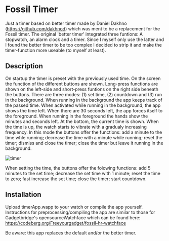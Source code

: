 # Fossil Timer
 Just a timer based on better timer made by Daniel Dakhno (https://github.com/dakhnod) which was ment to be a replacement for the Fossil timer.
 The original 'better timer' integrated three funtions: A stopwatch, an alarm clock and a timer. Since I myself only use the latter and I found the better timer to be too complex I decided to strip it and make the timer-function more useable (to myself at least).

## Description
On startup the timer is preset with the previously used time. On the screen the function of the different buttons are shown. Long-press functions are shown on the left-side and short-press funtions on the right side beneath the buttons. There are three modes: (1) set time, (2) countdown and (3) run in the background.
When running in the background the app keeps track of the passed time. When activated while running in the background, the app shows the time left. When there are 30 seconds left, the app forces itself to the foreground.
When running in the foreground the hands show the minutes and seconds left. At the bottom, the current time is shown. When the time is up, the watch starts to vibrate with a gradualy increasing frequency. In this mode the buttons offer the functions: add a minute to the time whle running; decrease the time with a minute while running; reset the timer; dismiss and close the timer; close the timer but leave it running in the background.

![timer](https://github.com/gjkrediet/Fossil_Timer/assets/20277013/ea23f25e-3657-4b09-8dbd-b9456765b3a1)

When setting the time, the buttons offer the folowing functions: add 5 minutes to the set time; decrease the set time with 1 minute; reset the time to zero; fast increase the set time; close the timer; start countdown.

## Installation
Upload timerApp.wapp to your watch or compile the app yourself. Instructions for preprocessing/compiling the app are similar to those for Gadgetbridge's opensourceWatchface which can be found here: https://codeberg.org/Freeyourgadget/fossil-hr-watchface

Be aware: this app replaces the default and/or the better timer.
